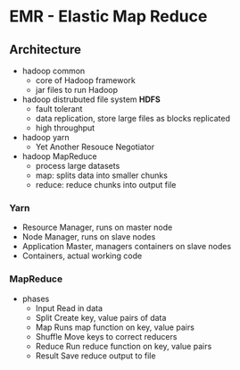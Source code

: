# EMR - Elastic Map Reduce

## Architecture

- hadoop common
  - core of Hadoop framework
  - jar files to run Hadoop
- hadoop distrubuted file system **HDFS**
  - fault tolerant
  - data replication, store large files as blocks replicated
  - high throughput
- hadoop yarn
  - Yet Another Resouce Negotiator
- hadoop MapReduce
  - process large datasets
  - map: splits data into smaller chunks
  - reduce: reduce chunks into output file

### Yarn

- Resource Manager, runs on master node
- Node Manager, runs on slave nodes
- Application Master, managers containers on slave nodes
- Containers, actual working code

### MapReduce

- phases
  - Input
    Read in data
  - Split
    Create key, value pairs of data
  - Map
    Runs map function on key, value pairs
  - Shuffle
    Move keys to correct reducers
  - Reduce
    Run reduce function on key, value pairs
  - Result
    Save reduce output to file
